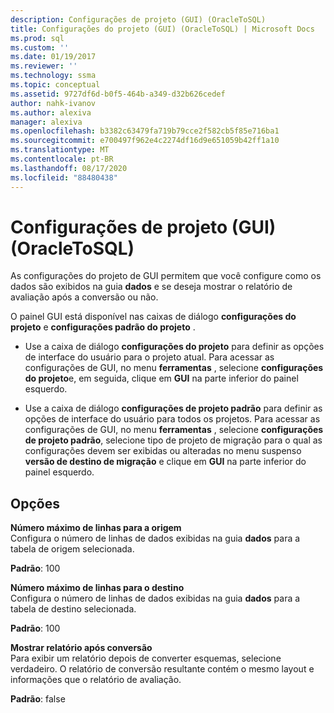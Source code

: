 ```yaml
---
description: Configurações de projeto (GUI) (OracleToSQL)
title: Configurações do projeto (GUI) (OracleToSQL) | Microsoft Docs
ms.prod: sql
ms.custom: ''
ms.date: 01/19/2017
ms.reviewer: ''
ms.technology: ssma
ms.topic: conceptual
ms.assetid: 9727df6d-b0f5-464b-a349-d32b626cedef
author: nahk-ivanov
ms.author: alexiva
manager: alexiva
ms.openlocfilehash: b3382c63479fa719b79cce2f582cb5f85e716ba1
ms.sourcegitcommit: e700497f962e4c2274df16d9e651059b42ff1a10
ms.translationtype: MT
ms.contentlocale: pt-BR
ms.lasthandoff: 08/17/2020
ms.locfileid: "88480438"
---
```

# <a name="project-settings-gui-oracletosql"></a>Configurações de projeto (GUI) (OracleToSQL)
As configurações do projeto de GUI permitem que você configure como os dados são exibidos na guia **dados** e se deseja mostrar o relatório de avaliação após a conversão ou não.  
  
O painel GUI está disponível nas caixas de diálogo **configurações do projeto** e **configurações padrão do projeto** .  
  
-   Use a caixa de diálogo **configurações do projeto** para definir as opções de interface do usuário para o projeto atual. Para acessar as configurações de GUI, no menu **ferramentas** , selecione **configurações do projeto**e, em seguida, clique em **GUI** na parte inferior do painel esquerdo.  
  
-   Use a caixa de diálogo **configurações de projeto padrão** para definir as opções de interface do usuário para todos os projetos. Para acessar as configurações de GUI, no menu **ferramentas** , selecione **configurações de projeto padrão**, selecione tipo de projeto de migração para o qual as configurações devem ser exibidas ou alteradas no menu suspenso **versão de destino de migração** e clique em **GUI** na parte inferior do painel esquerdo.  
  
## <a name="options"></a>Opções  
**Número máximo de linhas para a origem**  
Configura o número de linhas de dados exibidas na guia **dados** para a tabela de origem selecionada.  
  
**Padrão**: 100  
  
**Número máximo de linhas para o destino**  
Configura o número de linhas de dados exibidas na guia **dados** para a tabela de destino selecionada.  
  
**Padrão**: 100  
  
**Mostrar relatório após conversão**  
Para exibir um relatório depois de converter esquemas, selecione verdadeiro. O relatório de conversão resultante contém o mesmo layout e informações que o relatório de avaliação.  
  
**Padrão**: false  
  
